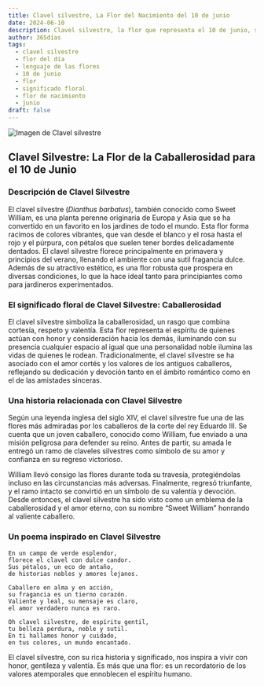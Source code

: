 ```yaml
---
title: Clavel silvestre, La Flor del Nacimiento del 10 de junio
date: 2024-06-10
description: Clavel silvestre, la flor que representa el 10 de junio, simboliza Caballerosidad. Descubre su fascinante historia, significado en el lenguaje de las flores y una poesía que celebra su belleza.
author: 365días
tags:
  - clavel silvestre
  - flor del día
  - lenguaje de las flores
  - 10 de junio
  - flor
  - significado floral
  - flor de nacimiento
  - junio
draft: false
---
```


![Imagen de Clavel silvestre](https://cdn.pixabay.com/photo/2016/10/25/16/26/dianthus-1769322_1280.jpg#center)


## Clavel Silvestre: La Flor de la Caballerosidad para el 10 de Junio

### Descripción de Clavel Silvestre

El clavel silvestre (_Dianthus barbatus_), también conocido como Sweet William, es una planta perenne originaria de Europa y Asia que se ha convertido en un favorito en los jardines de todo el mundo. Esta flor forma racimos de colores vibrantes, que van desde el blanco y el rosa hasta el rojo y el púrpura, con pétalos que suelen tener bordes delicadamente dentados. El clavel silvestre florece principalmente en primavera y principios del verano, llenando el ambiente con una sutil fragancia dulce. Además de su atractivo estético, es una flor robusta que prospera en diversas condiciones, lo que la hace ideal tanto para principiantes como para jardineros experimentados.

### El significado floral de Clavel Silvestre: Caballerosidad

El clavel silvestre simboliza la caballerosidad, un rasgo que combina cortesía, respeto y valentía. Esta flor representa el espíritu de quienes actúan con honor y consideración hacia los demás, iluminando con su presencia cualquier espacio al igual que una personalidad noble ilumina las vidas de quienes le rodean. Tradicionalmente, el clavel silvestre se ha asociado con el amor cortés y los valores de los antiguos caballeros, reflejando su dedicación y devoción tanto en el ámbito romántico como en el de las amistades sinceras.

### Una historia relacionada con Clavel Silvestre

Según una leyenda inglesa del siglo XIV, el clavel silvestre fue una de las flores más admiradas por los caballeros de la corte del rey Eduardo III. Se cuenta que un joven caballero, conocido como William, fue enviado a una misión peligrosa para defender su reino. Antes de partir, su amada le entregó un ramo de claveles silvestres como símbolo de su amor y confianza en su regreso victorioso.

William llevó consigo las flores durante toda su travesía, protegiéndolas incluso en las circunstancias más adversas. Finalmente, regresó triunfante, y el ramo intacto se convirtió en un símbolo de su valentía y devoción. Desde entonces, el clavel silvestre ha sido visto como un emblema de la caballerosidad y el amor eterno, con su nombre “Sweet William” honrando al valiente caballero.

### Un poema inspirado en Clavel Silvestre

```
En un campo de verde esplendor,  
florece el clavel con dulce candor.  
Sus pétalos, un eco de antaño,  
de historias nobles y amores lejanos.  

Caballero en alma y en acción,  
su fragancia es un tierno corazón.  
Valiente y leal, su mensaje es claro,  
el amor verdadero nunca es raro.  

Oh clavel silvestre, de espíritu gentil,  
tu belleza perdura, noble y sutil.  
En ti hallamos honor y cuidado,  
en tus colores, un mundo encantado.  
```

El clavel silvestre, con su rica historia y significado, nos inspira a vivir con honor, gentileza y valentía. Es más que una flor: es un recordatorio de los valores atemporales que ennoblecen el espíritu humano.
